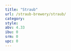 ```yaml
---
title: "Straub"
url: /straub-brewery/straub/
category: 
style: 
abv: 4.33
ibu: 0
srm: 0
upc: 0
---
```


